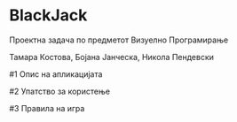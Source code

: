 # BlackJack
Проектна задача по предметот Визуелно Програмирање 

Тамара Костова, Бојана Јанческа, Никола Пендевски

#1 Опис на апликацијата

#2 Упатство за користење

#3 Правила на игра
